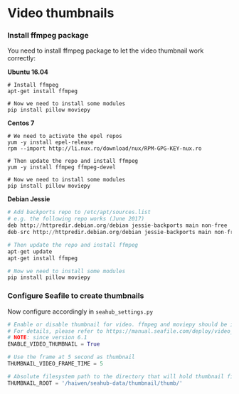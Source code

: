 # Video thumbnails

### Install ffmpeg package

You need to install ffmpeg package to let the video thumbnail work correctly:

**Ubuntu 16.04**
```
# Install ffmpeg
apt-get install ffmpeg
 
# Now we need to install some modules
pip install pillow moviepy
```

**Centos 7**
```
# We need to activate the epel repos
yum -y install epel-release
rpm --import http://li.nux.ro/download/nux/RPM-GPG-KEY-nux.ro

# Then update the repo and install ffmpeg
yum -y install ffmpeg ffmpeg-devel

# Now we need to install some modules
pip install pillow moviepy
```

**Debian Jessie**
```python
# Add backports repo to /etc/apt/sources.list
# e.g. the following repo works (June 2017)
deb http://httpredir.debian.org/debian jessie-backports main non-free
deb-src http://httpredir.debian.org/debian jessie-backports main non-free

# Then update the repo and install ffmpeg
apt-get update
apt-get install ffmpeg

# Now we need to install some modules
pip install pillow moviepy
```

### Configure Seafile to create thumbnails

Now configure accordingly in `seahub_settings.py`

```python
# Enable or disable thumbnail for video. ffmpeg and moviepy should be installed first. 
# For details, please refer to https://manual.seafile.com/deploy/video_thumbnails.html
# NOTE: since version 6.1
ENABLE_VIDEO_THUMBNAIL = True

# Use the frame at 5 second as thumbnail
THUMBNAIL_VIDEO_FRAME_TIME = 5  

# Absolute filesystem path to the directory that will hold thumbnail files.
THUMBNAIL_ROOT = '/haiwen/seahub-data/thumbnail/thumb/'
```
